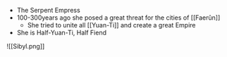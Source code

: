 - The Serpent Empress
- 100-300years ago she posed a great threat for the cities of [[Faerûn]]
    -   She tried to unite all [[Yuan-Ti]] and create a great Empire
-   She is Half-Yuan-Ti, Half Fiend

![[Sibyl.png]]